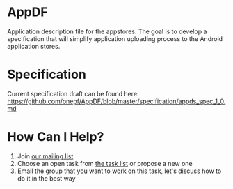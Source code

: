 AppDF
=====

Application description file for the appstores. The goal is to develop a specification that will simplify application uploading process to the Android application stores.

Specification
=====
Current specification draft can be found here:  
https://github.com/onepf/AppDF/blob/master/specification/appds_spec_1_0.md

How Can I Help?
=====
1. Join [our mailing list](http://groups.google.com/group/appdf)
2. Choose an open task from [the task list](https://github.com/onepf/AppDF/issues?labels=open+tasks&page=1&state=open) or propose a new one
3. Email the group that you want to work on this task, let's discuss how to do it in the best way

